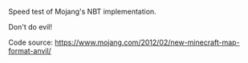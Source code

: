 Speed test of Mojang's NBT implementation.

Don't do evil!

Code source: https://www.mojang.com/2012/02/new-minecraft-map-format-anvil/

